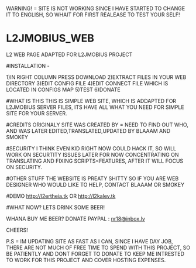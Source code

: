 WARNING! = SITE IS NOT WORKING SINCE I HAVE STARTED TO CHANGE IT TO ENGLISH, SO WHAIT FOR FIRST REALEASE TO TEST YOUR SELF!

# L2JMOBIUS_WEB
L2 WEB PAGE ADAPTED FOR L2JMOBIUS PROJECT


#INSTALLATION - 

1)IN RIGHT COLUMN PRESS DOWNLOAD
2)EXTRACT FILES IN YOUR WEB DIRECTORY
3)EDIT CONFIG FILE
4)EDIT CONNECT FILE WHICH IS LOCATED IN CONFIGS MAP
5)TEST 
6)DONATE

#WHAT IS THIS 
THIS IS SIMPLE WEB SITE, WHICH IS ADDAPTED FOR L2JMOBIUS SERVER FILES, ITS HAVE ALL WHAT YOU NEED FOR SIMPLE SITE FOR YOUR SERVER.

#CREDITS 
ORIGINALY SITE WAS CREATED BY = NEED TO FIND OUT WHO, AND WAS LATER EDITED,TRANSLATED,UPDATED BY BLAAAM AND SMOKEY

#SECURITY 
I THINK EVEN KID RIGHT NOW COULD HACK IT, SO WILL WORK ON SECURTITY ISSUES LATER FOR NOW CONCENTRATING ON TRANSLATING AND FIXING SCRIPTS<FEATURES, AFTER IT WILL FOCUS ON SECURITY.

#OTHER STUFF 
THE WEBSITE IS PREATY SHITTY SO IF YOU ARE WEB DESIGNER WHO WOULD LIKE TO HELP, CONTACT BLAAAM OR SMOKEY

#DEMO 
http://l2ertheia.tk OR http://l2kalev.tk




#WHAT NOW? LETS DRINK SOME BEER! 

WHANA BUY ME BEER? DONATE PAYPAL : nr18@inbox.lv

CHEERS!

P.S = IM UPDATING SITE AS FAST AS I CAN, SINCE I HAVE DAY JOB, THERE ARE NOT MUCH OF FREE TIME TO SPEND WITH THIS PROJECT, SO BE PATIENTLY AND DONT FORGET TO DONATE TO KEEP ME INTRESTED TO WORK FOR THIS PROJECT AND COVER HOSTING EXPENSES. 
